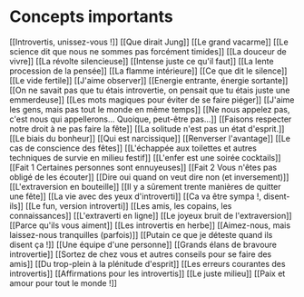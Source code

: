 
# Concepts importants

[[Introvertis, unissez-vous !]]
[[Que dirait Jung]]
[[Le grand vacarme]]
[[Le science dit que nous ne sommes pas forcément timides]]
[[La douceur de vivre]]
[[La révolte silencieuse]]
[[Intense juste ce qu'il faut]]
[[La lente procession de la pensée]]
[[La flamme intérieure]]
[[Ce que dit le silence]]
[[Le vide fertile]]
[[J'aime observer]]
[[Energie entrante, énergie sortante]]
[[On ne savait pas que tu étais introvertie, on pensait que tu étais juste une emmerdeuse]]
[[Les mots magiques pour éviter de se faire piéger]]
[[J'aime les gens, mais pas tout le monde en même temps]]
[[Ne nous appelez pas, c'est nous qui appellerons... Quoique, peut-être pas...]]
[[Faisons respecter notre droit à ne pas faire la fête]]
[[La solitude n'est pas un état d'esprit.]]
[[Le biais du bonheur]]
[[Qui est narcissique]]
[[Renverser l'avantage]]
[[Le cas de conscience des fêtes]]
[[L'échappée aux toilettes et autres techniques de survie en milieu festif]]
[[L'enfer est une soirée cocktails]]
[[Fait 1  Certaines personnes sont ennuyeuses]]
[[Fait 2  Vous n'êtes pas obligé de les écouter]]
[[Dire oui quand on veut dire non (et inversement)]]
[[L'extraversion en bouteille]]
[[Il y a sûrement trente manières de quitter une fête]]
[[La vie avec des yeux d'introverti]]
[[Ca va être sympa !, disent-ils]]
[[Le fun, version introverti]]
[[Les amis, les copains, les connaissances]]
[[L'extraverti en ligne]]
[[Le joyeux bruit de l'extraversion]]
[[Parce qu'ils vous aiment]]
[[Les introvertis en herbe]]
[[Aimez-nous, mais laissez-nous tranquilles (parfois)]]
[[Putain ce que je déteste quand ils disent ça !]]
[[Une équipe d'une personne]]
[[Grands élans de bravoure introvertie]]
[[Sortez de chez vous et autres conseils pour se faire des amis]]
[[Du trop-plein à la plénitude d'esprit]]
[[Les erreurs courantes des introvertis]]
[[Affirmations pour les introvertis]]
[[Le juste milieu]]
[[Paix et amour pour tout le monde !]]
